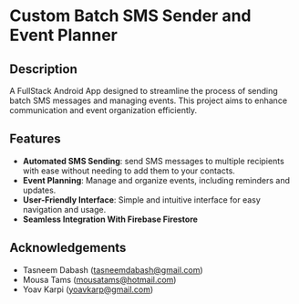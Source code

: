 # Custom Batch SMS Sender and Event Planner

## Description
A FullStack Android App designed to streamline the process of sending batch SMS messages and managing events. This project aims to enhance communication and event organization efficiently.

## Features
- **Automated SMS Sending**: send SMS messages to multiple recipients with ease without needing to add them to your contacts.
- **Event Planning**: Manage and organize events, including reminders and updates.
- **User-Friendly Interface**: Simple and intuitive interface for easy navigation and usage.
- **Seamless Integration With Firebase Firestore**


## Acknowledgements
  - Tasneem Dabash (tasneemdabash@gmail.com)
  - Mousa Tams (mousatams@hotmail.com)
  - Yoav Karpi (yoavkarp@gmail.com)
